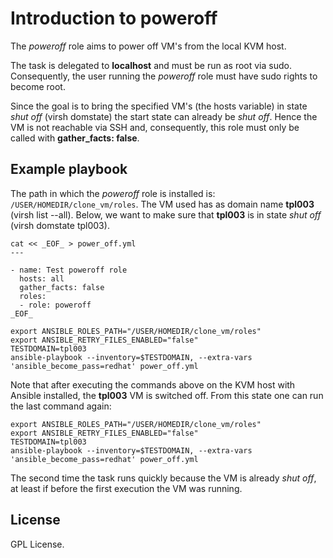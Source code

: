 # Introduction to poweroff

The *poweroff* role aims to power off VM's from the local
KVM host.

The task is delegated to **localhost** and must be run as
root via sudo. Consequently, the user running the *poweroff*
role must have sudo rights to become root.

Since the goal is to bring the specified VM's (the hosts
variable) in state *shut off* (virsh domstate) the start
state can already be *shut off*. Hence the VM is not
reachable via SSH and, consequently, this role must only be
called with **gather_facts: false**.

## Example playbook

The path in which the *poweroff* role is installed is:
`/USER/HOMEDIR/clone_vm/roles`. The VM used has as domain name
**tpl003** (virsh list --all). Below, we want to make sure
that **tpl003** is in state *shut off* (virsh domstate
tpl003).

```
cat << _EOF_ > power_off.yml
---

- name: Test poweroff role
  hosts: all
  gather_facts: false
  roles:
  - role: poweroff
_EOF_

export ANSIBLE_ROLES_PATH="/USER/HOMEDIR/clone_vm/roles"
export ANSIBLE_RETRY_FILES_ENABLED="false"
TESTDOMAIN=tpl003
ansible-playbook --inventory=$TESTDOMAIN, --extra-vars 'ansible_become_pass=redhat' power_off.yml

```

Note that after executing the commands above on the KVM host
with Ansible installed, the **tpl003** VM is switched off.
From this state one can run the last command again:

```
export ANSIBLE_ROLES_PATH="/USER/HOMEDIR/clone_vm/roles"
export ANSIBLE_RETRY_FILES_ENABLED="false"
TESTDOMAIN=tpl003
ansible-playbook --inventory=$TESTDOMAIN, --extra-vars 'ansible_become_pass=redhat' power_off.yml

```

The second time the task runs quickly because the VM is
already *shut off*, at least if before the first execution
the VM was running.

## License
GPL License.

